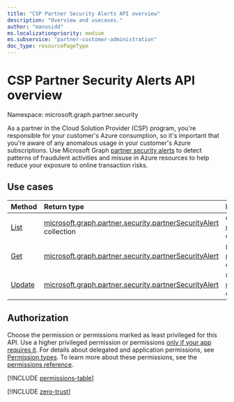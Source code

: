 ```yaml
---
title: "CSP Partner Security Alerts API overview"
description: "Overview and usecases."
author: "manusidd"
ms.localizationpriority: medium
ms.subservice: "partner-customer-administration"
doc_type: resourcePageType
---
```


# CSP Partner Security Alerts API overview

Namespace: microsoft.graph.partner.security

As a partner in the Cloud Solution Provider (CSP) program, you're responsible for your customer's Azure consumption, so it's important that you're aware of any anomalous usage in your customer's Azure subscriptions. Use Microsoft Graph [partner security alerts](../resources/partner.security-partnersecurityalert.md) to detect patterns of fraudulent activities and misuse in Azure resources to help reduce your exposure to online transaction risks.

## Use cases

|Method|Return type|Description|
|:---|:---|:---|
|[List](../api/partner.security-partnersecurityalert-list.md)|[microsoft.graph.partner.security.partnerSecurityAlert](../resources/partner.security-partnersecurityalert.md) collection|Get a list of the [microsoft.graph.partner.security.partnerSecurityAlert](../resources/partner.security-partnersecurityalert.md) objects and their properties.|
|[Get](../api/partner.security-partnersecurityalert-get.md)|[microsoft.graph.partner.security.partnerSecurityAlert](../resources/partner.security-partnersecurityalert.md)|Read the properties of a [microsoft.graph.partner.security.partnerSecurityAlert](../resources/partner.security-partnersecurityalert.md) object.|
|[Update](../api/partner.security-partnersecurityalert-update.md)|[microsoft.graph.partner.security.partnerSecurityAlert](../resources/partner.security-partnersecurityalert.md)|Update the properties of a [microsoft.graph.partner.security.partnerSecurityAlert](../resources/partner.security-partnersecurityalert.md) object.|


## Authorization

Choose the permission or permissions marked as least privileged for this API. Use a higher privileged permission or permissions [only if your app requires it](/graph/permissions-overview#best-practices-for-using-microsoft-graph-permissions). For details about delegated and application permissions, see [Permission types](/graph/permissions-overview#permission-types). To learn more about these permissions, see the [permissions reference](/graph/permissions-reference).

[!INCLUDE [permissions-table](../includes/permissions/partnersecurityalert-get-permissions.md)]

<!-- Start of: Link to ZT guidance: H2 section -->

[!INCLUDE [zero-trust](../../../includes/identity-zero-trust.md)]

<!-- End of: Link to ZT guidance -->


